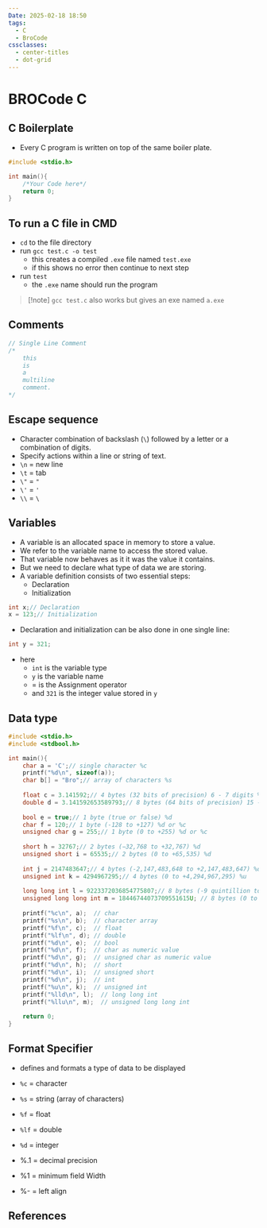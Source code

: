 ```yaml
---
Date: 2025-02-18 18:50
tags:
  - C
  - BroCode
cssclasses:
  - center-titles
  - dot-grid
---
```

# BROCode C
## C Boilerplate
- Every C program is written on top of the same boiler plate.
```C
#include <stdio.h>

int main(){
	/*Your Code here*/
	return 0;
}
```
## To run a C file in CMD
- `cd` to the file directory
- run `gcc test.c -o test`
	- this creates a compiled `.exe` file named `test.exe`
	- if this shows no error then continue to next step
- run `test`
	- the `.exe` name should run the program

>[!note] `gcc test.c` also works but gives an exe named `a.exe`

## Comments
```C
// Single Line Comment
/*
	this
	is 
	a
	multiline
	comment.
*/
```
## Escape sequence
- Character combination of backslash (`\`) followed by a letter or a combination of digits.
- Specify actions within a line or string of text.
- `\n` = new line
- `\t` = tab
- `\"` = `"`
- `\'` = `'`
- `\\` = `\`

## Variables
- A variable is an allocated space in memory to store a value.
- We refer to the variable name to access the stored value.
- That variable now behaves as it it was the value it contains.
- But we need to declare what type of data we are storing.
- A variable definition consists of two essential steps:
	- Declaration
	- Initialization
```C
int x;// Declaration
x = 123;// Initialization
```
- Declaration and initialization can be also done in one single line:
```C
int y = 321;
```
- here
	- `int` is the variable type
	- `y` is the variable name
	- = is the Assignment operator
	- and `321` is the integer value stored in `y`

## Data type
```C
#include <stdio.h>
#include <stdbool.h>

int main(){
    char a = 'C';// single character %c
    printf("%d\n", sizeof(a));
    char b[] = "Bro";// array of characters %s
  
    float c = 3.141592;// 4 bytes (32 bits of precision) 6 - 7 digits %f
    double d = 3.141592653589793;// 8 bytes (64 bits of precision) 15 - 16 digits %lf
  
    bool e = true;// 1 byte (true or false) %d
    char f = 120;// 1 byte (-128 to +127) %d or %c
    unsigned char g = 255;// 1 byte (0 to +255) %d or %c
  
    short h = 32767;// 2 bytes (−32,768 to +32,767) %d
    unsigned short i = 65535;// 2 bytes (0 to +65,535) %d
  
    int j = 2147483647;// 4 bytes (-2,147,483,648 to +2,147,483,647) %d
    unsigned int k = 4294967295;// 4 bytes (0 to +4,294,967,295) %u
  
    long long int l = 9223372036854775807;// 8 bytes (-9 quintillion to +9 quintillion) %lld
    unsigned long long int m = 18446744073709551615U; // 8 bytes (0 to +18 quintillion) %llu
  
    printf("%c\n", a);  // char
    printf("%s\n", b);  // character array
    printf("%f\n", c);  // float
    printf("%lf\n", d); // double
    printf("%d\n", e);  // bool
    printf("%d\n", f);  // char as numeric value
    printf("%d\n", g);  // unsigned char as numeric value
    printf("%d\n", h);  // short
    printf("%d\n", i);  // unsigned short
    printf("%d\n", j);  // int
    printf("%u\n", k);  // unsigned int
    printf("%lld\n", l);  // long long int
    printf("%llu\n", m);  // unsigned long long int
  
    return 0;
}
```

## Format Specifier
- defines and formats a type of data to be displayed
- `%c` = character
- `%s` = string (array of characters)
- `%f` = float
- `%lf` = double
- `%d` = integer

- %.1 = decimal precision
- %1 = minimum field Width
- %- = left align



## References